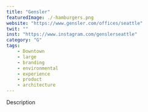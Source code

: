 ```yaml
---
title: "Gensler"
featuredImage: ./-hamburgers.png
website: "https://www.gensler.com/offices/seattle"
twit: ""
inst: "https://www.instagram.com/genslerseattle"
category: "G"
tags:
    - Downtown
    - large
    - branding
    - environmental
    - experience
    - product
    - architecture
---
```


Description
